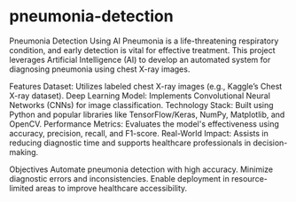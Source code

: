 # pneumonia-detection
Pneumonia Detection Using AI
Pneumonia is a life-threatening respiratory condition, and early detection is vital for effective treatment. This project leverages Artificial Intelligence (AI) to develop an automated system for diagnosing pneumonia using chest X-ray images.

Features
Dataset: Utilizes labeled chest X-ray images (e.g., Kaggle’s Chest X-ray dataset).
Deep Learning Model: Implements Convolutional Neural Networks (CNNs) for image classification.
Technology Stack: Built using Python and popular libraries like TensorFlow/Keras, NumPy, Matplotlib, and OpenCV.
Performance Metrics: Evaluates the model's effectiveness using accuracy, precision, recall, and F1-score.
Real-World Impact: Assists in reducing diagnostic time and supports healthcare professionals in decision-making.

Objectives
Automate pneumonia detection with high accuracy.
Minimize diagnostic errors and inconsistencies.
Enable deployment in resource-limited areas to improve healthcare accessibility.

